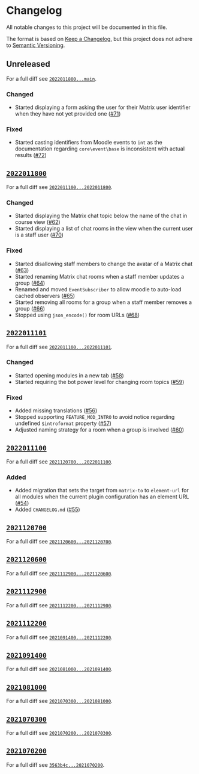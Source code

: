 # Changelog

All notable changes to this project will be documented in this file.

The format is based on [Keep a Changelog](https://keepachangelog.com/en/1.0.0/), but this project does not adhere to [Semantic Versioning](https://semver.org/spec/v2.0.0.html).

## Unreleased

For a full diff see [`2022011800...main`](https://gitlab.matrix.org/new-vector/moodle-mod_matrix/-/compare/2022011800...main).

### Changed

- Started displaying a form asking the user for their Matrix user identifier when they have not yet provided one ([#71](https://gitlab.matrix.org/new-vector/moodle-mod_matrix/-/merge_requests/71))

### Fixed

- Started casting identifiers from Moodle events to `int` as the documentation regarding `core\event\base` is inconsistent with actual results ([#72](https://gitlab.matrix.org/new-vector/moodle-mod_matrix/-/merge_requests/72))

## [`2022011800`](https://gitlab.matrix.org/new-vector/moodle-mod_matrix/-/tags/2022011800)

For a full diff see [`2022011100...2022011800`](https://gitlab.matrix.org/new-vector/moodle-mod_matrix/-/compare/2022011100...2022011800).

### Changed

- Started displaying the Matrix chat topic below the name of the chat in course view ([#62](https://gitlab.matrix.org/new-vector/moodle-mod_matrix/-/merge_requests/62))
- Started displaying a list of chat rooms in the view when the current user is a staff user ([#70](https://gitlab.matrix.org/new-vector/moodle-mod_matrix/-/merge_requests/70))

### Fixed

- Started disallowing staff members to change the avatar of a Matrix chat ([#63](https://gitlab.matrix.org/new-vector/moodle-mod_matrix/-/merge_requests/63))
- Started renaming Matrix chat rooms when a staff member updates a group ([#64](https://gitlab.matrix.org/new-vector/moodle-mod_matrix/-/merge_requests/64))
- Renamed and moved `EventSubscriber` to allow moodle to auto-load cached observers ([#65](https://gitlab.matrix.org/new-vector/moodle-mod_matrix/-/merge_requests/65))
- Started removing all rooms for a group when a staff member removes a group ([#66](https://gitlab.matrix.org/new-vector/moodle-mod_matrix/-/merge_requests/66))
- Stopped using `json_encode()` for room URLs ([#68](https://gitlab.matrix.org/new-vector/moodle-mod_matrix/-/merge_requests/68))

## [`2022011101`](https://gitlab.matrix.org/new-vector/moodle-mod_matrix/-/tags/2022011101)

For a full diff see [`2022011100...2022011101`](https://gitlab.matrix.org/new-vector/moodle-mod_matrix/-/compare/2022011100...2022011101).

### Changed

- Started opening modules in a new tab ([#58](https://gitlab.matrix.org/new-vector/moodle-mod_matrix/-/merge_requests/58))
- Started requiring the bot power level for changing room topics ([#59](https://gitlab.matrix.org/new-vector/moodle-mod_matrix/-/merge_requests/59))

### Fixed

- Added missing translations ([#56](https://gitlab.matrix.org/new-vector/moodle-mod_matrix/-/merge_requests/56))
- Stopped supporting `FEATURE_MOD_INTRO` to avoid notice regarding undefined `$introformat` property ([#57](https://gitlab.matrix.org/new-vector/moodle-mod_matrix/-/merge_requests/57))
- Adjusted naming strategy for a room when a group is involved ([#60](https://gitlab.matrix.org/new-vector/moodle-mod_matrix/-/merge_requests/60))

## [`2022011100`](https://gitlab.matrix.org/new-vector/moodle-mod_matrix/-/tags/2022011100)

For a full diff see [`2021120700...2022011100`](https://gitlab.matrix.org/new-vector/moodle-mod_matrix/-/compare/2021120700...2022011100).

### Added

- Added migration that sets the target from `matrix-to` to `element-url` for all modules when the current plugin configuration has an element URL ([#54](https://gitlab.matrix.org/new-vector/moodle-mod_matrix/-/merge_requests/54))
- Added `CHANGELOG.md` ([#55](https://gitlab.matrix.org/new-vector/moodle-mod_matrix/-/merge_requests/55))

## [`2021120700`](https://gitlab.matrix.org/new-vector/moodle-mod_matrix/-/tags/2021120700)

For a full diff see [`2021120600...2021120700`](https://gitlab.matrix.org/new-vector/moodle-mod_matrix/-/compare/2021120600...2021120700).

## [`2021120600`](https://gitlab.matrix.org/new-vector/moodle-mod_matrix/-/tags/2021120600)

For a full diff see [`2021112900...2021120600`](https://gitlab.matrix.org/new-vector/moodle-mod_matrix/-/compare/2021112900...2021120600).

## [`2021112900`](https://gitlab.matrix.org/new-vector/moodle-mod_matrix/-/tags/2021112900)

For a full diff see [`2021112200...2021112900`](https://gitlab.matrix.org/new-vector/moodle-mod_matrix/-/compare/2021112200...2021112900).

## [`2021112200`](https://gitlab.matrix.org/new-vector/moodle-mod_matrix/-/tags/2021112200)

For a full diff see [`2021091400...2021112200`](https://gitlab.matrix.org/new-vector/moodle-mod_matrix/-/compare/2021091400...2021112200).

## [`2021091400`](https://gitlab.matrix.org/new-vector/moodle-mod_matrix/-/tags/2021091400)

For a full diff see [`2021081000...2021091400`](https://gitlab.matrix.org/new-vector/moodle-mod_matrix/-/compare/2021081000...2021091400).

## [`2021081000`](https://gitlab.matrix.org/new-vector/moodle-mod_matrix/-/tags/2021081000)

For a full diff see [`2021070300...2021081000`](https://gitlab.matrix.org/new-vector/moodle-mod_matrix/-/compare/2021070300...2021081000).

## [`2021070300`](https://gitlab.matrix.org/new-vector/moodle-mod_matrix/-/tags/2021070300)

For a full diff see [`2021070200...2021070300`](https://gitlab.matrix.org/new-vector/moodle-mod_matrix/-/compare/2021070200...2021070300).

## [`2021070200`](https://gitlab.matrix.org/new-vector/moodle-mod_matrix/-/tags/2021070200)

For a full diff see [`3563b4c...2021070200`](https://gitlab.matrix.org/new-vector/moodle-mod_matrix/-/compare/3563b4c...2021070200).


